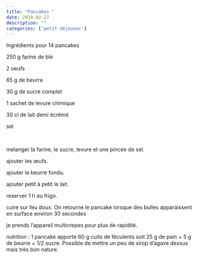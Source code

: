 ```yaml
---
title: "Pancakes "
date: 2020-02-27
description: ""
categories: ['petit déjeuner']
---
```


          


Ingr&eacute;dients pour 14 pancakes&nbsp;

250 g farine de bl&eacute;&nbsp;

2 oeufs

65 g de beurre&nbsp;

30 g de sucre complet&nbsp;

1 sachet de levure chimique&nbsp;

30 cl de lait demi &eacute;cr&eacute;m&eacute;&nbsp;

sel

&nbsp;

melanger la farine, le sucre, levure et une pinc&eacute;e de sel.

ajouter les &oelig;ufs.

ajouter le beurre fondu.

ajouter petit &agrave; petit le lait.

reserver 1 h au frigo.

cuire sur feu doux. On retourne le pancake lorsque des bulles apparaissent en surface environ 30 secondes

je prends l&rsquo;appareil multicrepes pour plus de rapidit&eacute;.

nutrition : 1 pancake apporte 60 g cuits de f&eacute;culents soit 25 g de pain + 5 g de beurre + 1/2 sucre. Possible de mettre un peu de sirop d&rsquo;agave dessus mais tr&egrave;s bon nature.&nbsp;


                          
